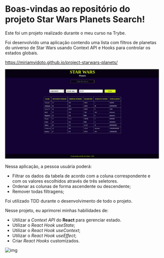 # Boas-vindas ao repositório do projeto Star Wars Planets Search!

Este foi um projeto realizado durante o meu curso  na Trybe.

Foi desenvolvido uma aplicação contendo uma lista com filtros de planetas do universo de Star Wars usando Context API e Hooks para controlar os estados globais. 

https://miriamvidoto.github.io/project-starwars-planets/

![img](./star-wars.png)

Nessa aplicação, a pessoa usuária poderá:

  * Filtrar os dados da tabela de acordo com a coluna correspondente e com os valores escolhidos através de três seletores.
  *  Ordenar as colunas de forma ascendente ou descendente;
  * Remover todas filtragens;

Foi utilizado TDD durante o desenvolvimento de todo o projeto.


 Nesse projeto, eu aprimorei minhas habilidades de:

 * Utilizar a _Context API_ do **React** para gerenciar estado.
 * Utilizar o _React Hook useState_;
 * Utilizar o _React Hook useContext_;
 * Utilizar o _React Hook useEffect_;
 * Criar _React Hooks_ customizados.


![img](projectIntro.gif)
